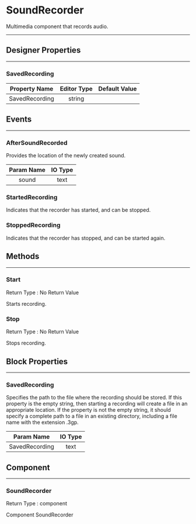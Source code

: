 <!--
  Copyright © 2013-2021 MIT, All rights reserved
  Released under the Apache License, Version 2.0
  http://www.apache.org/licenses/LICENSE-2.0
-->

# SoundRecorder

Multimedia component that records audio.

---

## Designer Properties

---

### SavedRecording

|  Property Name | Editor Type | Default Value |
| :------------: | :---------: | :-----------: |
| SavedRecording |    string   |               |

## Events

---

### AfterSoundRecorded

<div block-type = "component_event" component-selector = "SoundRecorder" event-selector = "AfterSoundRecorded" id = "soundrecorder-aftersoundrecorded"></div>

Provides the location of the newly created sound.

| Param Name | IO Type |
| :--------: | :-----: |
|    sound   |   text  |

### StartedRecording

<div block-type = "component_event" component-selector = "SoundRecorder" event-selector = "StartedRecording" id = "soundrecorder-startedrecording"></div>

Indicates that the recorder has started, and can be stopped.

### StoppedRecording

<div block-type = "component_event" component-selector = "SoundRecorder" event-selector = "StoppedRecording" id = "soundrecorder-stoppedrecording"></div>

Indicates that the recorder has stopped, and can be started again.

## Methods

---

### Start

<div block-type = "component_method" component-selector = "SoundRecorder" method-selector = "Start" id = "soundrecorder-start"></div>

Return Type : No Return Value

Starts recording.

### Stop

<div block-type = "component_method" component-selector = "SoundRecorder" method-selector = "Stop" id = "soundrecorder-stop"></div>

Return Type : No Return Value

Stops recording.

## Block Properties

---

### SavedRecording

<div block-type = "component_set_get" component-selector = "SoundRecorder" property-selector = "SavedRecording" property-type = "get" id = "get-soundrecorder-savedrecording"></div>

<div block-type = "component_set_get" component-selector = "SoundRecorder" property-selector = "SavedRecording" property-type = "set" id = "set-soundrecorder-savedrecording"></div>

Specifies the path to the file where the recording should be stored. If this property is the empty string, then starting a recording will create a file in an appropriate location. If the property is not the empty string, it should specify a complete path to a file in an existing directory, including a file name with the extension .3gp.

|   Param Name   | IO Type |
| :------------: | :-----: |
| SavedRecording |   text  |

## Component

---

### SoundRecorder

<div block-type = "component_component_block" component-selector = "SoundRecorder" id = "component-soundrecorder"></div>

Return Type : component

Component SoundRecorder

